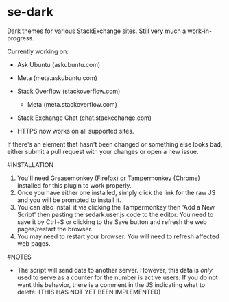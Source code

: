 # se-dark

Dark themes for various StackExchange sites. Still very much a work-in-progress.

Currently working on:

 - Ask Ubuntu (askubuntu.com)
  - Meta (meta.askubuntu.com)
  
 - Stack Overflow (stackoverflow.com)
   - Meta (meta.stackoverflow.com)
   
 - Stack Exchange Chat (chat.stackechange.com)
 
 - HTTPS now works on all supported sites.
   

If there's an element that hasn't been changed or something else looks bad, either submit a pull request with your changes or open a new issue.

#INSTALLATION

 1. You'll need Greasemonkey (Firefox) or Tampermonkey (Chrome) installed for this plugin to work properly.
 2. Once you have either one installed, simply click the link for the raw JS and you will be prompted to install it.
 2. You can also install it via clicking the Tampermonkey then 'Add a New Script' then pasting the sedark.user.js code to the editor. You need to save it by Ctrl+S or clicking to the Save button and refresh the web pages/restart the browser.
 3. You may need to restart your browser. You will need to refresh affected web pages.

#NOTES

 - The script will send data to another server. However, this data is _only_ used to serve as a counter for the number is active users. If you do not want this behavior, there is a comment in the JS indicating what to delete. (THIS HAS NOT YET BEEN IMPLEMENTED)
